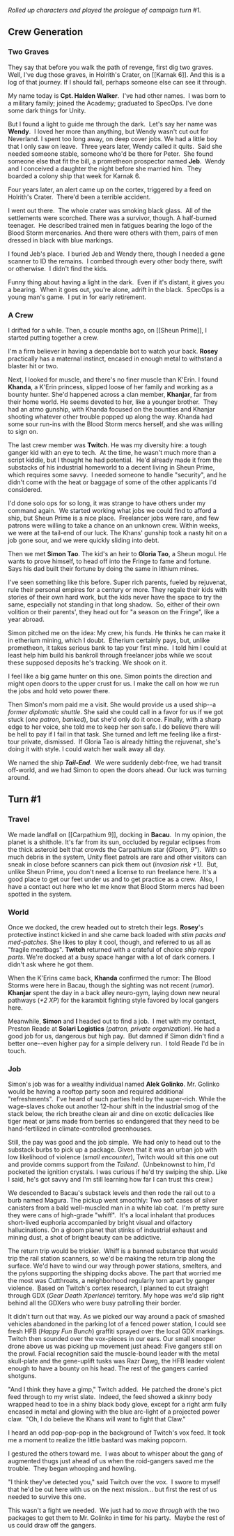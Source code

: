 *Rolled up characters and played the prologue of campaign turn #1.*
## Crew Generation
### Two Graves

They say that before you walk the path of revenge, first dig two graves. Well, I've dug those graves, in Holrith's Crater, on [[Karnak 6]]. And this is a log of that journey. If I should fall, perhaps someone else can see it through.
 
My name today is **Cpt. Halden Walker**.  I've had other names.  I was born to a military family; joined the Academy; graduated to SpecOps. I've done some dark things for Unity.

But I found a light to guide me through the dark.  Let's say her name was **Wendy**.  I loved her more than anything, but Wendy wasn't cut out for Neverland. I spent too long away, on deep cover jobs. We had a little boy that I only saw on leave.  Three years later, Wendy called it quits.  Said she needed someone stable, someone who'd be there for Peter.  She found someone else that fit the bill, a prometheon prospector named **Jeb**.  Wendy and I conceived a daughter the night before she married him.  They boarded a colony ship that week for Karnak 6.

Four years later, an alert came up on the cortex, triggered by a feed on Holrith's Crater.  There'd been a terrible accident.  

I went out there.  The whole crater was smoking black glass.  All of the settlements were scorched. There was a survivor, though. A half-burned teenager.  He described trained men in fatigues bearing the logo of the Blood Storm mercenaries. And there were others with them, pairs of men dressed in black with blue markings.

I found Jeb's place.  I buried Jeb and Wendy there, though I needed a gene scanner to ID the remains.  I combed through every other body there, swift or otherwise.  I didn't find the kids.

Funny thing about having a light in the dark.  Even if it's distant, it gives you a bearing.  When it goes out, you're alone, adrift in the black.  SpecOps is a young man's game.  I put in for early retirement.

### A Crew

I drifted for a while. Then, a couple months ago, on [[Sheun Prime]], I started putting together a crew.  

I'm a firm believer in having a dependable bot to watch your back. **Rosey** practically has a maternal instinct, encased in enough metal to withstand a blaster hit or two.

Next, I looked for muscle, and there's no finer muscle than K'Erin. I found **Khanda**, a K'Erin princess, slipped loose of her family and working as a bounty hunter. She'd happened across a clan member, **Khanjar**, far from their home world. He seems devoted to her, like a younger brother.  They had an atmo gunship, with Khanda focused on the bounties and Khanjar shooting whatever other trouble popped up along the way. Khanda had some sour run-ins with the Blood Storm mercs herself, and she was willing to sign on.

The last crew member was **Twitch**. He was my diversity hire: a tough ganger kid with an eye to tech.  At the time, he wasn't much more than a script kiddie, but I thought he had potential.  He'd already made it from the substacks of his industrial homeworld to a decent living in Sheun Prime, which requires some savvy.  I needed someone to handle "security", and he didn't come with the heat or baggage of some of the other applicants I'd considered.

I'd done solo ops for so long, it was strange to have others under my command again.  We started working what jobs we could find to afford a ship, but Sheun Prime is a nice place.  Freelancer jobs were rare, and few patrons were willing to take a chance on an unknown crew. Within weeks, we were at the tail-end of our luck. The Khans' gunship took a nasty hit on a job gone sour, and we were quickly sliding into debt.

Then we met **Simon Tao**. The kid's an heir to **Gloria Tao**, a Sheun mogul. He wants to prove himself, to head off into the Fringe to fame and fortune.  Says his dad built their fortune by doing the same in lithium mines.  

I've seen something like this before. Super rich parents, fueled by rejuvenat, rule their personal empires for a century or more. They regale their kids with stories of their own hard work, but the kids never have the space to try the same, especially not standing in that long shadow.  So, either of their own volition or their parents', they head out for "a season on the Fringe", like a year abroad.

Simon pitched me on the idea: My crew, his funds. He thinks he can make it in etherium mining, which I doubt.  Etherium certainly pays, but, unlike prometheon, it takes serious bank to tap your first mine.  I told him I could at least help him build his bankroll through freelancer jobs while we scout these supposed deposits he's tracking. We shook on it.

I feel like a big game hunter on this one. Simon points the direction and might open doors to the upper crust for us. I make the call on how we run the jobs and hold veto power there.

Then Simon's mom paid me a visit. She would provide us a used ship--a _former diplomatic shuttle_. She said she could call in a favor for us if we got stuck (_one patron, banked_), but she'd only do it once. Finally, with a sharp edge to her voice, she told me to keep her son safe. I do believe there will be hell to pay if I fail in that task. She turned and left me feeling like a first-tour private, dismissed.  If Gloria Tao is already hitting the rejuvenat, she's doing it with style. I could watch her walk away all day.
  
We named the ship _**Tail-End**._  We were suddenly debt-free, we had transit off-world, and we had Simon to open the doors ahead. Our luck was turning around.

## Turn #1

### Travel

We made landfall on [[Carpathium 9]], docking in **Bacau**.  In my opinion, the planet is a shithole. It's far from its sun, occluded by regular eclipses from the thick asteroid belt that crowds the Carpathium star (_Gloom, 9"_).  With so much debris in the system, Unity fleet patrols are rare and other visitors can sneak in close before scanners can pick them out (_invasion risk +1)._  But, unlike Sheun Prime, you don't need a license to run freelance here. It's a good place to get our feet under us and to get practice as a crew.  Also, I have a contact out here who let me know that Blood Storm mercs had been spotted in the system.
### World

Once we docked, the crew headed out to stretch their legs. **Rosey**'s protective instinct kicked in and she came back loaded with _stim packs and med-patches_. She likes to play it cool, though, and referred to us all as "fragile meatbags". **Twitch** returned with a crateful of choice _ship repair parts_. We're docked at a busy space hangar with a lot of dark corners. I didn't ask where he got them.

When the K'Erins came back, **Khanda** confirmed the rumor: The Blood Storms were here in Bacau, though the sighting was not recent (_rumor_).  **Khanjar** spent the day in a back alley neuro-gym, laying down new neural pathways (_+2 XP_) for the karambit fighting style favored by local gangers here.

Meanwhile, **Simon** and **I** headed out to find a job.  I met with my contact, Preston Reade at **Solari Logistics** (_patron, private organization_). He had a good job for us, dangerous but high pay.  But damned if Simon didn't find a better one--even higher pay for a simple delivery run.  I told Reade I'd be in touch.
### Job

Simon's job was for a wealthy individual named **Alek Golinko**. Mr. Golinko would be having a rooftop party soon and required additional "refreshments".  I've heard of such parties held by the super-rich. While the wage-slaves choke out another 12-hour shift in the industrial smog of the stack below, the rich breathe clean air and dine on exotic delicacies like tiger meat or jams made from berries so endangered that they need to be hand-fertilized in climate-controlled greenhouses.   

Still, the pay was good and the job simple.  We had only to head out to the substack burbs to pick up a package. Given that it was an urban job with low likelihood of violence (_small encounter_), Twitch would sit this one out and provide comms support from the _Tailend_.  (Unbeknownst to him, I'd pocketed the ignition crystals. I was curious if he'd try swiping the ship. Like I said, he's got savvy and I'm still learning how far I can trust this crew.)

We descended to Bacau's substack levels and then rode the rail out to a burb named Magura. The pickup went smoothly: Two soft cases of silver canisters from a bald well-muscled man in a white lab coat.  I'm pretty sure they were cans of high-grade "whiff".  It's a local inhalant that produces short-lived euphoria accompanied by bright visual and olfactory hallucinations. On a gloom planet that stinks of industrial exhaust and mining dust, a shot of bright beauty can be addictive. 

The return trip would be trickier.  Whiff is a banned substance that would trip the rail station scanners, so we'd be making the return trip along the surface. We'd have to wind our way through power stations, smelters, and the pylons supporting the shipping docks above. The part that worried me the most was Cutthroats, a neighborhood regularly torn apart by ganger violence.  Based on Twitch's cortex research, I planned to cut straight through GDX (_Gear Death Xperience_) territory. My hope was we'd slip right behind all the GDXers who were busy patrolling their border.

It didn't turn out that way. As we picked our way around a pack of smashed vehicles abandoned in the parking lot of a fenced power station, I could see fresh HFB (_Happy Fun Bunch_) graffiti sprayed over the local GDX markings. Twitch then sounded over the vox-pieces in our ears. Our small snooper drone above us was picking up movement just ahead: Five gangers still on the prowl. Facial recognition said the muscle-bound leader with the metal skull-plate and the gene-uplift tusks was Razr Dawg, the HFB leader violent enough to have a bounty on his head. The rest of the gangers carried shotguns.

"And I think they have a gimp," Twitch added.  He patched the drone's pict feed through to my wrist slate.  Indeed, the feed showed a skinny body wrapped head to toe in a shiny black body glove, except for a right arm fully encased in metal and glowing with the blue arc-light of a projected power claw.  "Oh, I do believe the Khans will want to fight that Claw."  

I heard an odd pop-pop-pop in the background of Twitch's vox feed. It took me a moment to realize the little bastard was making popcorn.

I gestured the others toward me.  I was about to whisper about the gang of augmented thugs just ahead of us when the roid-gangers saved me the trouble.  They began whooping and howling.  

"I think they've detected you," said Twitch over the vox.  I swore to myself that he'd be out here with us on the next mission… but first the rest of us needed to survive this one.  

This wasn't a fight we needed.  We just had to _move through_ with the two packages to get them to Mr. Golinko in time for his party.  Maybe the rest of us could draw off the gangers.
